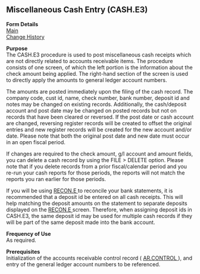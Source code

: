 ##  Miscellaneous Cash Entry (CASH.E3)

<PageHeader />

**Form Details**  
[ Main ](CASH-E3-1/README.md)   
[ Change History ](CASH-E3-2/README.md)   

**Purpose**  
The CASH.E3 procedure is used to post miscellaneous cash receipts which are
not directly related to accounts receivable items. The procedure consists of
one screen, of which the left portion is the information about the check
amount being applied. The right-hand section of the screen is used to directly
apply the amounts to general ledger account numbers.  
  
The amounts are posted immediately upon the filing of the cash record. The
company code, cust id, name, check number, bank number, deposit id and notes
may be changed on existing records. Additionally, the cash/deposit account and
post date may be changed on posted records but not on records that have been
cleared or reversed. If the post date or cash account are changed, reversing
register records will be created to offset the original entries and new
register records will be created for the new account and/or date. Please note
that both the original post date and new date must occur in an open fiscal
period.  
  
If changes are required to the check amount, g/l account and amount fields,
you can delete a cash record by using the FILE > DELETE option. Please note
that if you delete records from a prior fiscal/calendar period and you re-run
your cash reports for those periods, the reports will not match the reports
you ran earlier for those periods.  
  
If you will be using [ RECON.E ](RECON-E/README.md) to reconcile your bank statements, it is recommended that a deposit id be entered on all cash receipts. This will help matching the deposit amounts on the statement to separate deposits displayed on the [ RECON.E ](RECON-E/README.md) screen. Therefore, when assigning deposit ids in CASH.E3, the same deposit id may be used for multiple cash records if they will be part of the same deposit made into the bank account. 

**Frequency of Use**  
As required.

**Prerequisites**  
Initialization of the accounts receivable control record ( [ AR.CONTROL ](../../../../../../../rover/AP-OVERVIEW/AP-ENTRY/CHECKS-E4/AR-CONTROL) ), and entry of the general ledger account numbers to be referenced. 

<badge text= "Version 8.10.57" vertical="middle" />

<PageFooter />
